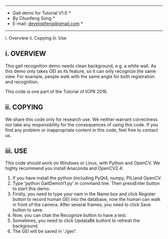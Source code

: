 ------------------------------------------------------------------------
* Gait demo for Tutorial V1.0                     *
* By Chunfeng Song                                *
* E-mail: developfeng@gmail.com                   *
------------------------------------------------------------------------

i.    Overview
ii.   Copying
iii.  Use

i. OVERVIEW
-----------------------------

This gait recognition demo needs clean background, e.g. a white wall. 
As this demo only takes GEI as its feature, so it can only recognize 
the same view. For example, people walk with the same angle for both 
registration and recognition.

This code is one part of the Tutorial of ICPR 2016.

ii. COPYING
-----------------------------
We share this code only for research use. We neither warrant correctness 
nor take any responsibility for the consequences of using this code. 
If you find any problem or inappropriate content in this code, feel 
free to contact us.

iii. USE
-----------------------------
This code should work on Windows or Linux, with Python and OpenCV.
We highly recommend you install Anaconda and OpenCV2.4:

1) If you have install the python (including PyQt4, numpy, PIL)and 
OpenCV.
2) Type 'python GaitDemoV1.py' in command line. Then pressEnter button to 
start this demo.
3) Firstly, you need to type your nam in the Name box and click Register
 button to record human GEI into the database, now the human can walk 
 in front of the camera. After several frames, you need to click Save 
 button to save.
4) Now, you can cliak the Recognize button to have a test.
5) Sometimes, you need to click UpdataBk buttont to refresh the background.
6) The GEI will be saved in './gei/'.
